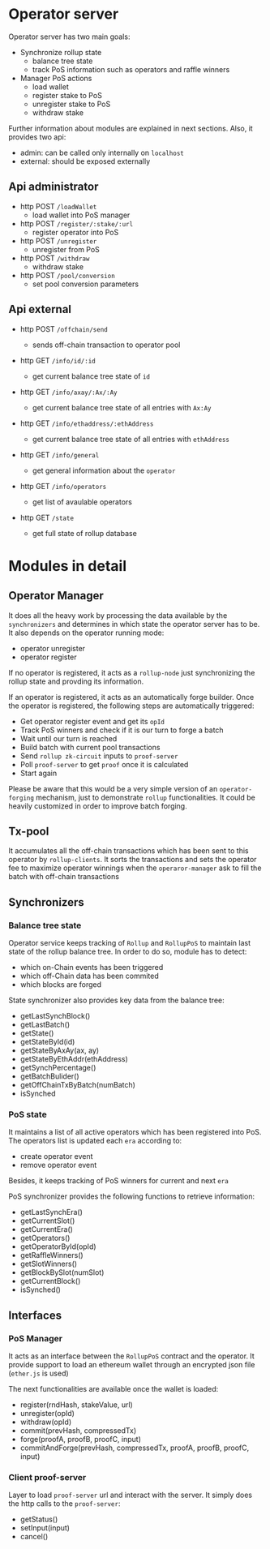 # Operator server

Operator server has two main goals:
  - Synchronize rollup state
    - balance tree state
    - track PoS information such as operators and raffle winners
  - Manager PoS actions
    - load wallet
    - register stake to PoS
    - unregister stake to PoS
    - withdraw stake

Further information about modules are explained in next sections.
Also, it provides two api:
  - admin: can be called only internally on `localhost`
  - external: should be exposed externally

## Api administrator
- http POST `/loadWallet`
  - load wallet into PoS manager
- http POST `/register/:stake/:url`
  - register operator into PoS
- http POST `/unregister`
  - unregister from PoS
- http POST `/withdraw`
  - withdraw stake
- http POST `/pool/conversion`
  - set pool conversion parameters

## Api external
- http POST `/offchain/send`
  - sends off-chain transaction to operator pool

- http GET `/info/id/:id`
  - get current balance tree state of `id`
  
- http GET `/info/axay/:Ax/:Ay`
  - get current balance tree state of all entries with `Ax:Ay`

- http GET `/info/ethaddress/:ethAddress`
  - get current balance tree state of all entries with `ethAddress`

- http GET `/info/general`
  - get general information about the `operator`

- http GET `/info/operators`
  - get list of avaulable operators

- http GET `/state`
  - get full state of rollup database

# Modules in detail
## Operator Manager
It does all the heavy work by processing the data available by the `synchronizers` and determines in which state the operator server has to be. It also depends on the operator running mode:
- operator unregister
- operator register

If no operator is registered, it acts as a `rollup-node` just synchronizing the rollup state and provding its information.

If an operator is registered, it acts as an automatically forge builder.
Once the operator is registered, the following steps are automatically triggered:
- Get operator register event and get its `opId`
- Track PoS winners and check if it is our turn to forge a batch
- Wait until our turn is reached
- Build batch with current pool transactions
- Send `rollup zk-circuit` inputs to `proof-server`
- Poll `proof-server` to get `proof` once it is calculated
- Start again


Please be aware that this would be a very simple version of an `operator-forging` mechanism, just to demonstrate `rollup` functionalities. It could be heavily customized in order to improve batch forging.

## Tx-pool
It accumulates all the off-chain transactions which has been sent to this operator by `rollup-clients`.
It sorts the transactions and sets the operator fee to maximize operator winnings when the `operaror-manager` ask to fill the batch with off-chain transactions

## Synchronizers
### Balance tree state
Operator service keeps tracking of `Rollup` and `RollupPoS` to maintain last state of the
rollup balance tree.
In order to do so, module has to detect:
- which on-Chain events has been triggered
- which off-Chain data has been commited
- which blocks are forged

State synchronizer also provides key data from the balance tree:
  - getLastSynchBlock()
  - getLastBatch()
  - getState()
  - getStateById(id)
  - getStateByAxAy(ax, ay)
  - getStateByEthAddr(ethAddress)
  - getSynchPercentage()
  - getBatchBulider()
  - getOffChainTxByBatch(numBatch)
  - isSynched

### PoS state
It maintains a list of all active operators which has been registered into PoS.
The operators list is updated each `era` according to:
  - create operator event
  - remove operator event
  
Besides, it keeps tracking of PoS winners for current and next `era`

PoS synchronizer provides the following functions to retrieve information:
  - getLastSynchEra()
  - getCurrentSlot()
  - getCurrentEra()
  - getOperators()
  - getOperatorById(opId)
  - getRaffleWinners()
  - getSlotWinners()
  - getBlockBySlot(numSlot)
  - getCurrentBlock()
  - isSynched()

## Interfaces
### PoS Manager
It acts as an interface between the `RollupPoS` contract and the operator.
It provide support to load an ethereum wallet through an encrypted json file (`ether.js` is used)

The next functionalities are available once the wallet is loaded:
  - register(rndHash, stakeValue, url)
  - unregister(opId)
  - withdraw(opId)
  - commit(prevHash, compressedTx)
  - forge(proofA, proofB, proofC, input)
  - commitAndForge(prevHash, compressedTx, proofA, proofB, proofC, input)

### Client proof-server
Layer to load `proof-server` url and interact with the server.
It simply does the http calls to the `proof-server`:
  - getStatus()
  - setInput(input)
  - cancel()
